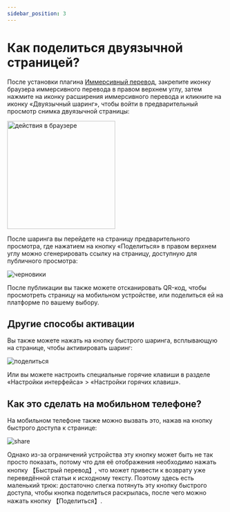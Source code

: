 ```yaml
---
sidebar_position: 3
---
```


# Как поделиться двуязычной страницей?

После установки плагина [Иммерсивный перевод](https://immersivetranslate.com/), закрепите иконку браузера иммерсивного перевода в правом верхнем углу, затем нажмите на иконку расширения иммерсивного перевода и кликните на иконку «Двуязычный шаринг», чтобы войти в предварительный просмотр снимка двуязычной страницы:

<img src="https://s.immersivetranslate.com/assets/share-web-page-demo.png" alt="действия в браузере" width="250" />

После шаринга вы перейдете на страницу предварительного просмотра, где нажатием на кнопку «Поделиться» в правом верхнем углу можно сгенерировать ссылку на страницу, доступную для публичного просмотра:

<img src="https://s.immersivetranslate.com/assets/preview.jpeg" alt="черновики" />

После публикации вы также можете отсканировать QR-код, чтобы просмотреть страницу на мобильном устройстве, или поделиться ей на платформе по вашему выбору.

## Другие способы активации

Вы также можете нажать на кнопку быстрого шаринга, всплывающую на странице, чтобы активировать шаринг:

<img src="https://s.immersivetranslate.com/assets/share-shortcut.jpeg" alt="поделиться" />

Или вы можете настроить специальные горячие клавиши в разделе «Настройки интерфейса» > «Настройки горячих клавиш».

## Как это сделать на мобильном телефоне?

На мобильном телефоне также можно вызвать это, нажав на кнопку быстрого доступа к странице:

<img src="https://s.immersivetranslate.com/assets/share-shortcut.jpeg" alt="share" />

Однако из-за ограничений устройства эту кнопку может быть не так просто показать, потому что для её отображения необходимо нажать кнопку 【Быстрый перевод】, что может привести к возврату уже переведённой статьи к исходному тексту. Поэтому здесь есть маленький трюк: достаточно слегка потянуть эту кнопку быстрого доступа, чтобы кнопка поделиться раскрылась, после чего можно нажать кнопку 【Поделиться】.
